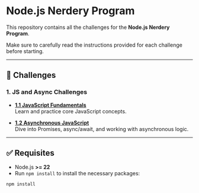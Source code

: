 # Node.js Nerdery Program

This repository contains all the challenges for the **Node.js Nerdery Program**.

Make sure to carefully read the instructions provided for each challenge before starting.

---

## 📘 Challenges

### 1. JS and Async Challenges

- **[1.1 JavaScript Fundamentals](1-js-and-async-programming/1-javascript-fundamentals)**  
  Learn and practice core JavaScript concepts.

- **[1.2 Asynchronous JavaScript](1-js-and-async-programming/2-asynchronous-js)**  
  Dive into Promises, async/await, and working with asynchronous logic.

---

## ✅ Requisites

- Node.js **>= 22**
- Run `npm install` to install the necessary packages:

```bash
npm install
```
